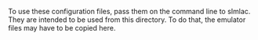 To use these configuration files, pass them on the command line to
sImlac.  They are intended to be used from this directory.  To do
that, the emulator files may have to be copied here.
